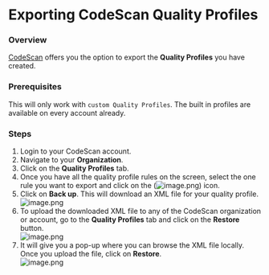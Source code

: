 # Exporting CodeScan Quality Profiles

### Overview <a href="#overview" id="overview"></a>

[CodeScan](https://www.codescan.io/) offers you the option to export the **Quality Profiles** you have created.

### Prerequisites <a href="#prerequisites" id="prerequisites"></a>

This will only work with `custom Quality Profiles`. The built in profiles are available on every account already.

### Steps <a href="#steps" id="steps"></a>

1. Login to your CodeScan account.
2. Navigate to your **Organization**.
3. Click on the **Quality Profiles** tab.
4. Once you have all the quality profile rules on the screen, select the one rule you want to export and click on the (![image.png](https://cdn.document360.io/8711f4e7-c040-4616-aac9-d947f87e4619/Images/Documentation/image\(241\).png)) icon.
5. Click on **Back up**. This will download an XML file for your quality profile.\
   ![image.png](https://cdn.document360.io/8711f4e7-c040-4616-aac9-d947f87e4619/Images/Documentation/image-Z83GCX0V.png)
6. To upload the downloaded XML file to any of the CodeScan organization or account, go to the **Quality Profiles** tab and click on the **Restore** button.\
   ![image.png](https://cdn.document360.io/8711f4e7-c040-4616-aac9-d947f87e4619/Images/Documentation/image-GW9ECY9X.png)
7. It will give you a pop-up where you can browse the XML file locally. Once you upload the file, click on **Restore**.\
   ![image.png](https://cdn.document360.io/8711f4e7-c040-4616-aac9-d947f87e4619/Images/Documentation/image-OZX9709Q.png)
